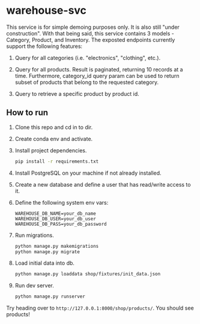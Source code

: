 # warehouse-svc

This service is for simple demoing purposes only. It is also still "under construction". With that being said, this service contains 3 models - Category, Product, and Inventory. The exposted endpoints currently support the following features:

1. Query for all categories (i.e. "electronics", "clothing", etc.).

2. Query for all products. Result is paginated, returning 10 records at a time. Furthermore, category_id query param can be used to return subset of products that belong to the requested category.

3. Query to retrieve a specific product by product id. 

## How to run

1. Clone this repo and cd in to dir.

2. Create conda env and activate.

3. Install project dependencies.
    ```bash
    pip install -r requirements.txt
    ```

4. Install PostgreSQL on your machine if not already installed.

5. Create a new database and define a user that has read/write access to it.

6. Define the following system env vars:
    ```
    WAREHOUSE_DB_NAME=your_db_name
    WAREHOUSE_DB_USER=your_db_user
    WAREHOUSE_DB_PASS=your_db_password
    ```

7. Run migrations.
    ```bash
    python manage.py makemigrations
    python manage.py migrate
    ```

8. Load initial data into db.
    ```bash
    python manage.py loaddata shop/fixtures/init_data.json
    ```

9. Run dev server.
    ```bash
    python manage.py runserver
    ```

Try heading over to `http://127.0.0.1:8000/shop/products/`. You should see products!
